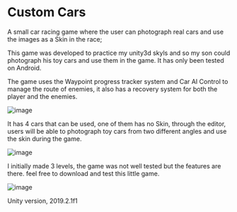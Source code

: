 # Custom Cars
A small car racing game where the user can photograph real cars and use the images as a Skin in the race;

This game was developed to practice my unity3d skyls and so my son could photograph his toy cars and use them in the game.
It has only been tested on Android.

The game uses the Waypoint progress tracker system and Car AI Control to manage the route of enemies, it also has a recovery system for both the player and the enemies.


![image](https://user-images.githubusercontent.com/101651598/191634513-84725867-2790-4581-b553-ce6b9d832d43.png)


It has 4 cars that can be used, one of them has no Skin, through the editor, users will be able to photograph toy cars from two different angles and use the skin during the game.

![image](https://user-images.githubusercontent.com/101651598/191634449-cdd2b9d2-5c60-4a9a-878e-17f3811cdcb1.png)


I initially made 3 levels, the game was not well tested but the features are there.
feel free to download and test this little game.


![image](https://user-images.githubusercontent.com/101651598/191634241-e3e93a9f-c0b9-4a35-ba3c-c2f6a2bdf61d.png)


Unity version, 2019.2.1f1
